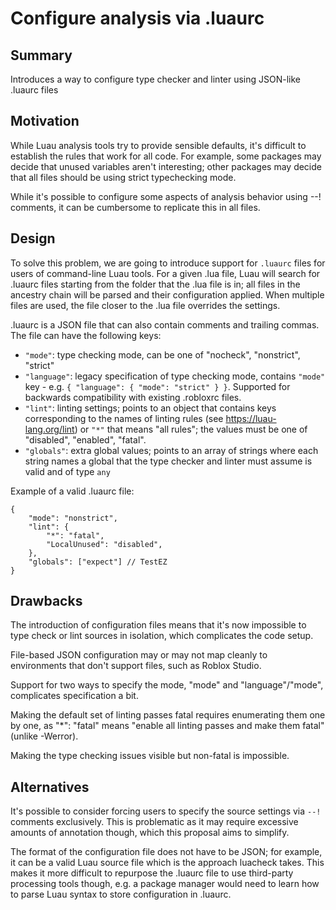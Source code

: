 # Configure analysis via .luaurc

## Summary

Introduces a way to configure type checker and linter using JSON-like .luaurc files

## Motivation

While Luau analysis tools try to provide sensible defaults, it's difficult to establish the rules that work for all code.
For example, some packages may decide that unused variables aren't interesting; other packages may decide that all files should be using strict typechecking mode.

While it's possible to configure some aspects of analysis behavior using --! comments, it can be cumbersome to replicate this in all files.

## Design

To solve this problem, we are going to introduce support for `.luaurc` files for users of command-line Luau tools.
For a given .lua file, Luau will search for .luaurc files starting from the folder that the .lua file is in; all files in the ancestry chain will be parsed and their configuration
applied. When multiple files are used, the file closer to the .lua file overrides the settings.

.luaurc is a JSON file that can also contain comments and trailing commas. The file can have the following keys:

- `"mode"`: type checking mode, can be one of "nocheck", "nonstrict", "strict"
- `"language"`: legacy specification of type checking mode, contains `"mode"` key - e.g. `{ "language": { "mode": "strict" } }`. Supported for backwards compatibility with existing .robloxrc files.
- `"lint"`: linting settings; points to an object that contains keys corresponding to the names of linting rules (see https://luau-lang.org/lint) or `"*"` that means "all rules"; the values must be one of "disabled", "enabled", "fatal".
- `"globals"`: extra global values; points to an array of strings where each string names a global that the type checker and linter must assume is valid and of type `any`

Example of a valid .luaurc file:

```json5
{
	"mode": "nonstrict",
	"lint": {
		"*": "fatal",
		"LocalUnused": "disabled",
	},
	"globals": ["expect"] // TestEZ
}
```

## Drawbacks

The introduction of configuration files means that it's now impossible to type check or lint sources in isolation, which complicates the code setup.

File-based JSON configuration may or may not map cleanly to environments that don't support files, such as Roblox Studio.

Support for two ways to specify the mode, "mode" and "language"/"mode", complicates specification a bit.

Making the default set of linting passes fatal requires enumerating them one by one, as "*": "fatal" means "enable all linting passes and make them fatal" (unlike -Werror).

Making the type checking issues visible but non-fatal is impossible.

## Alternatives

It's possible to consider forcing users to specify the source settings via `--!` comments exclusively. This is problematic as it may require excessive amounts of annotation though, which this proposal aims to simplify.

The format of the configuration file does not have to be JSON; for example, it can be a valid Luau source file which is the approach luacheck takes. This makes it more difficult to repurpose the .luaurc file to use third-party processing tools though, e.g. a package manager would need to learn how to parse Luau syntax to store configuration in .luaurc.
